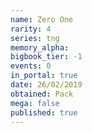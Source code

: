 ```yaml
---
name: Zero One
rarity: 4
series: tng
memory_alpha:
bigbook_tier: -1
events: 0
in_portal: true
date: 26/02/2019
obtained: Pack
mega: false
published: true
---
```



